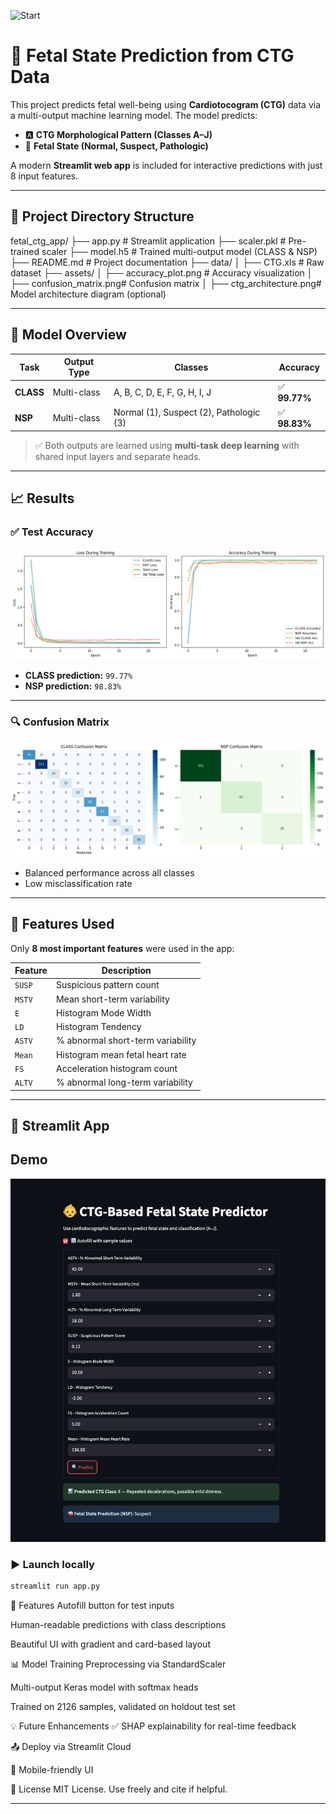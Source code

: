 
![Start](assets/accuracy_plot.png)
# 🤰 Fetal State Prediction from CTG Data

This project predicts fetal well-being using **Cardiotocogram (CTG)** data via a multi-output machine learning model. The model predicts:

- 🅰️ **CTG Morphological Pattern (Classes A–J)**
- 🧪 **Fetal State (Normal, Suspect, Pathologic)**

A modern **Streamlit web app** is included for interactive predictions with just 8 input features.

---

## 📂 Project Directory Structure

fetal_ctg_app/
├── app.py # Streamlit application
├── scaler.pkl # Pre-trained scaler
├── model.h5 # Trained multi-output model (CLASS & NSP)
├── README.md # Project documentation
├── data/
│ ├── CTG.xls # Raw dataset
├── assets/
│ ├── accuracy_plot.png # Accuracy visualization
│ ├── confusion_matrix.png# Confusion matrix
│ ├── ctg_architecture.png# Model architecture diagram (optional)


---

## 🧠 Model Overview

| Task        | Output Type | Classes                                | Accuracy |
|-------------|-------------|-----------------------------------------|----------|
| **CLASS**   | Multi-class | A, B, C, D, E, F, G, H, I, J            | ✅ **99.77%** |
| **NSP**     | Multi-class | Normal (1), Suspect (2), Pathologic (3) | ✅ **98.83%** |

> ✅ Both outputs are learned using **multi-task deep learning** with shared input layers and separate heads.

---

## 📈 Results

### ✅ Test Accuracy

![Accuracy](accuracy.png)

- **CLASS prediction:** `99.77%`
- **NSP prediction:** `98.83%`

---

### 🔍 Confusion Matrix

![Confusion Matrix](output.png)

- Balanced performance across all classes
- Low misclassification rate

---

## 🧪 Features Used

Only **8 most important features** were used in the app:

| Feature | Description |
|---------|-------------|
| `SUSP`  | Suspicious pattern count |
| `MSTV`  | Mean short-term variability |
| `E`     | Histogram Mode Width |
| `LD`    | Histogram Tendency |
| `ASTV`  | % abnormal short-term variability |
| `Mean`  | Histogram mean fetal heart rate |
| `FS`    | Acceleration histogram count |
| `ALTV`  | % abnormal long-term variability |

---

## 🚀 Streamlit App

## Demo

![Demo](demo.png)


### ▶️ Launch locally

```bash
streamlit run app.py
```

🌟 Features
Autofill button for test inputs

Human-readable predictions with class descriptions

Beautiful UI with gradient and card-based layout

📊 Model Training
Preprocessing via StandardScaler

Multi-output Keras model with softmax heads

Trained on 2126 samples, validated on holdout test set



💡 Future Enhancements
✅ SHAP explainability for real-time feedback

📤 Deploy via Streamlit Cloud

📲 Mobile-friendly UI

📜 License
MIT License. Use freely and cite if helpful.


---
